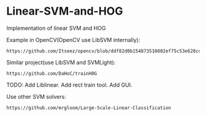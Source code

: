 # Linear-SVM-and-HOG
Implementation of linear SVM and HOG

Example in OpenCV(OpenCV use LibSVM internally):
~~~
https://github.com/Itseez/opencv/blob/ddf82d0b154873510802ef75c53e628cd7b2cb13/samples/cpp/train_HOG.cpp
~~~

Similar project(use LibSVM and SVMLight):
~~~
https://github.com/DaHoC/trainHOG
~~~

TODO:
Add Liblinear.
Add rect train tool.
Add GUI.

Use other SVM solvers:
~~~
https://github.com/mrgloom/Large-Scale-Linear-Classification
~~~
